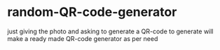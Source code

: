 # random-QR-code-generator
just giving the photo and asking to generate a QR-code to generate will make a ready made QR-code generator as per need
